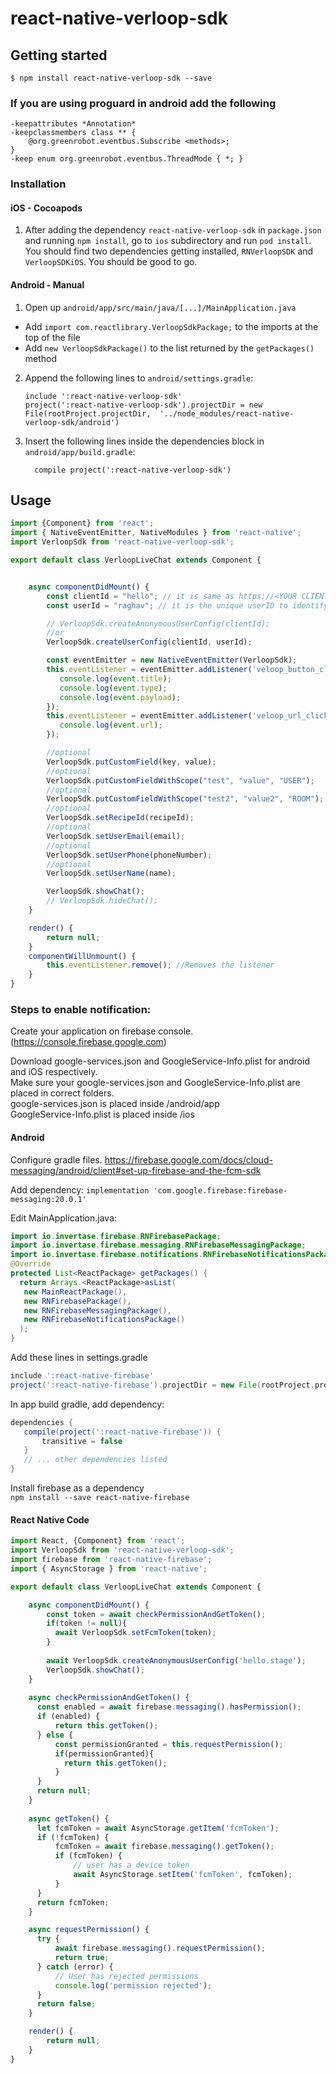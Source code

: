 # react-native-verloop-sdk

## Getting started

`$ npm install react-native-verloop-sdk --save`

### If you are using proguard in android add the following

```
-keepattributes *Annotation*
-keepclassmembers class ** {
    @org.greenrobot.eventbus.Subscribe <methods>;
}
-keep enum org.greenrobot.eventbus.ThreadMode { *; }
```

### Installation


#### iOS - Cocoapods

1. After adding the dependency `react-native-verloop-sdk` in `package.json` and running `npm install`, go to `ios` subdirectory and run `pod install`. You should find two dependencies getting installed, `RNVerloopSDK` and `VerloopSDKiOS`. You should be good to go.  

#### Android - Manual

1. Open up `android/app/src/main/java/[...]/MainApplication.java`
  - Add `import com.reactlibrary.VerloopSdkPackage;` to the imports at the top of the file
  - Add `new VerloopSdkPackage()` to the list returned by the `getPackages()` method
2. Append the following lines to `android/settings.gradle`:
  	```
  	include ':react-native-verloop-sdk'
  	project(':react-native-verloop-sdk').projectDir = new File(rootProject.projectDir, 	'../node_modules/react-native-verloop-sdk/android')
  	```
3. Insert the following lines inside the dependencies block in `android/app/build.gradle`:
  	```
      compile project(':react-native-verloop-sdk')
  	```


## Usage
```javascript
import {Component} from 'react';
import { NativeEventEmitter, NativeModules } from 'react-native';
import VerloopSdk from 'react-native-verloop-sdk';

export default class VerloopLiveChat extends Component {


    async componentDidMount() {
        const clientId = "hello"; // it is same as https://<YOUR CLIENT ID>.verloop.io
        const userId = "raghav"; // it is the unique userID to identify all the chats for this user

        // VerloopSdk.createAnonymousUserConfig(clientId);
        //or
        VerloopSdk.createUserConfig(clientId, userId);

        const eventEmitter = new NativeEventEmitter(VerloopSdk);
        this.eventListener = eventEmitter.addListener('veloop_button_clicked', (event) => {
           console.log(event.title);
           console.log(event.type);
           console.log(event.payload);
        });
        this.eventListener = eventEmitter.addListener('veloop_url_clicked', (event) => {
           console.log(event.url);
        });

        //optional
        VerloopSdk.putCustomField(key, value);
        //optional
        VerloopSdk.putCustomFieldWithScope("test", "value", "USER");
        //optional
        VerloopSdk.putCustomFieldWithScope("test2", "value2", "ROOM");
        //optional
        VerloopSdk.setRecipeId(recipeId);
        //optional
        VerloopSdk.setUserEmail(email);
        //optional
        VerloopSdk.setUserPhone(phoneNumber);
        //optional
        VerloopSdk.setUserName(name);

        VerloopSdk.showChat();
        // VerloopSdk.hideChat();
    }

    render() {
        return null;
    }
    componentWillUnmount() {
        this.eventListener.remove(); //Removes the listener
    }
}
```

### Steps to enable notification:

Create your application on firebase console. (https://console.firebase.google.com)

Download google-services.json and GoogleService-Info.plist for android and iOS respectively.\
Make sure your google-services.json and GoogleService-Info.plist are placed in correct folders.\
google-services.json is placed inside <YOUR-PROJECT>/android/app\
GoogleService-Info.plist is placed inside <YOUR-PROJECT>/ios
  
#### Android
Configure gradle files. https://firebase.google.com/docs/cloud-messaging/android/client#set-up-firebase-and-the-fcm-sdk

Add dependency:
`implementation 'com.google.firebase:firebase-messaging:20.0.1'`

Edit MainApplication.java:
```java
import io.invertase.firebase.RNFirebasePackage;
import io.invertase.firebase.messaging.RNFirebaseMessagingPackage;                       
import io.invertase.firebase.notifications.RNFirebaseNotificationsPackage;
@Override
protected List<ReactPackage> getPackages() {
  return Arrays.<ReactPackage>asList(
   new MainReactPackage(),
   new RNFirebasePackage(),
   new RNFirebaseMessagingPackage(),
   new RNFirebaseNotificationsPackage()
  );                               
}
```

Add these lines in settings.gradle
```gradle
include ':react-native-firebase'                       
project(':react-native-firebase').projectDir = new File(rootProject.projectDir, '../node_modules/react-native-firebase/android')
```
In app build gradle, add dependency:
```gradle
dependencies {
   compile(project(':react-native-firebase')) {   
       transitive = false
   }
   // ... other dependencies listed
}
```

Install firebase as a dependency\
`npm install --save react-native-firebase`

#### React Native Code
```typescript
import React, {Component} from 'react';
import VerloopSdk from 'react-native-verloop-sdk';
import firebase from 'react-native-firebase';
import { AsyncStorage } from 'react-native';

export default class VerloopLiveChat extends Component {

    async componentDidMount() {
        const token = await checkPermissionAndGetToken();
        if(token != null){
          await VerloopSdk.setFcmToken(token);
        }
          
        await VerloopSdk.createAnonymousUserConfig('hello.stage');
        VerloopSdk.showChat();
    }
   
    async checkPermissionAndGetToken() {
      const enabled = await firebase.messaging().hasPermission();
      if (enabled) {
          return this.getToken();
      } else {
          const permissionGranted = this.requestPermission();
          if(permissionGranted){
            return this.getToken();
          }
      }
      return null;
    }
    
    async getToken() {
      let fcmToken = await AsyncStorage.getItem('fcmToken');
      if (!fcmToken) {
          fcmToken = await firebase.messaging().getToken();
          if (fcmToken) {
              // user has a device token
              await AsyncStorage.setItem('fcmToken', fcmToken);
          }
      }
      return fcmToken;
    }

    async requestPermission() {
      try {
          await firebase.messaging().requestPermission();
          return true;
      } catch (error) {
          // User has rejected permissions
          console.log('permission rejected');
      }
      return false;
    }

    render() {
        return null;
    }
}
```
